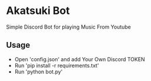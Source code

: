 # Akatsuki Bot
Simple Discord Bot for playing Music From Youtube


## Usage
* Open 'config.json' and add Your Own Discord TOKEN
* Run 'pip install -r requirements.txt'
* Run 'python bot.py'



